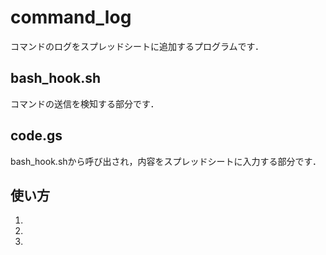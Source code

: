 # command_log

コマンドのログをスプレッドシートに追加するプログラムです．

## bash_hook.sh
コマンドの送信を検知する部分です．

## code.gs
bash_hook.shから呼び出され，内容をスプレッドシートに入力する部分です．

## 使い方

1. 

2. 

3. 
